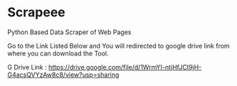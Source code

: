 # Scrapeee
Python Based Data Scraper of Web Pages 


Go to the Link Listed Below and You will redirected to google drive link from where you can download the Tool.


G Drive Link : https://drive.google.com/file/d/1WrmYI-ntjHfJCI9jH-G4acsQVYzAw8c8/view?usp=sharing
